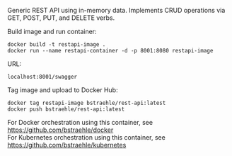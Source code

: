 Generic REST API using in-memory data.  Implements CRUD operations via GET, POST, PUT, and DELETE verbs.  

Build image and run container:  
```
docker build -t restapi-image .  
docker run --name restapi-container -d -p 8001:8080 restapi-image  
```
URL:  
```
localhost:8001/swagger  
```
Tag image and upload to Docker Hub:  
```
docker tag restapi-image bstraehle/rest-api:latest  
docker push bstraehle/rest-api:latest  
```
For Docker orchestration using this container, see https://github.com/bstraehle/docker  
For Kubernetes orchestration using this container, see https://github.com/bstraehle/kubernetes  

